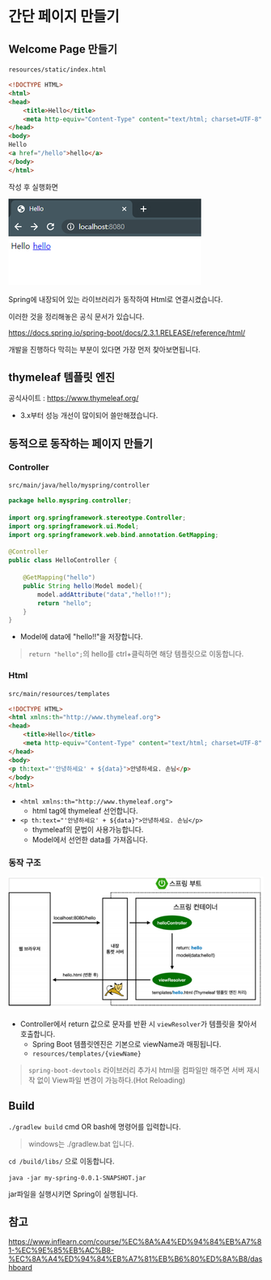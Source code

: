 # 간단 페이지 만들기

## Welcome Page 만들기

`resources/static/index.html`

```html
<!DOCTYPE HTML>
<html>
<head>
    <title>Hello</title>
    <meta http-equiv="Content-Type" content="text/html; charset=UTF-8" />
</head>
<body>
Hello
<a href="/hello">hello</a>
</body>
</html>
```

작성 후 실행화면

<img src="../../iamges/hello_html.png">

Spring에 내장되어 있는 라이브러리가 동작하여 Html로 연결시켰습니다. 

이러한 것을 정리해놓은 공식 문서가 있습니다.

https://docs.spring.io/spring-boot/docs/2.3.1.RELEASE/reference/html/

개발을 진행하다 막히는 부분이 있다면 가장 먼저 찾아보면됩니다.

## thymeleaf 템플릿 엔진

공식사이트 : https://www.thymeleaf.org/
 - 3.x부터 성능 개선이 많이되어 쓸만해졌습니다.


## 동적으로 동작하는 페이지 만들기

### Controller

`src/main/java/hello/myspring/controller`
```java
package hello.myspring.controller;

import org.springframework.stereotype.Controller;
import org.springframework.ui.Model;
import org.springframework.web.bind.annotation.GetMapping;

@Controller
public class HelloController {

    @GetMapping("hello")
    public String hello(Model model){
        model.addAttribute("data","hello!!");
        return "hello";
    }
}
```
 - Model에 data에 "hello!!"을 저장합니다.
> `return "hello";`의 hello를 ctrl+클릭하면 해당 템플릿으로 이동합니다.


### Html

`src/main/resources/templates`
```html
<!DOCTYPE HTML>
<html xmlns:th="http://www.thymeleaf.org">
<head>
    <title>Hello</title>
    <meta http-equiv="Content-Type" content="text/html; charset=UTF-8" />
</head>
<body>
<p th:text="'안녕하세요' + ${data}">안녕하세요. 손님</p>
</body>
</html>
```

 - `<html xmlns:th="http://www.thymeleaf.org">`
   - html tag에 thymeleaf 선언합니다.
 - `<p th:text="'안녕하세요' + ${data}">안녕하세요. 손님</p>`
   - thymeleaf의 문법이 사용가능합니다.
   - Model에서 선언한 data를 가져옵니다.

### 동작 구조

<img src="../../iamges/spring_view.png" />

 - Controller에서 return 값으로 문자를 반환 시 `viewResolver`가 템플릿을 찾아서 호출합니다.
   - Spring Boot 템플릿엔진은 기본으로 viewName과 매핑됩니다.
   - `resources/templates/{viewName}`

> `spring-boot-devtools` 라이브러리 추가시 html을 컴파일만 해주면 서버 재시작 없이 View파일 변경이 가능하다.(Hot Reloading)

## Build

`./gradlew build` cmd OR bash에 명령어를 입력합니다.

> windows는 ./gradlew.bat 입니다.

`cd /build/libs/` 으로 이동합니다.

`java -jar my-spring-0.0.1-SNAPSHOT.jar ` 

jar파일을 실행시키면 Spring이 실행됩니다.

## 참고
https://www.inflearn.com/course/%EC%8A%A4%ED%94%84%EB%A7%81-%EC%9E%85%EB%AC%B8-%EC%8A%A4%ED%94%84%EB%A7%81%EB%B6%80%ED%8A%B8/dashboard